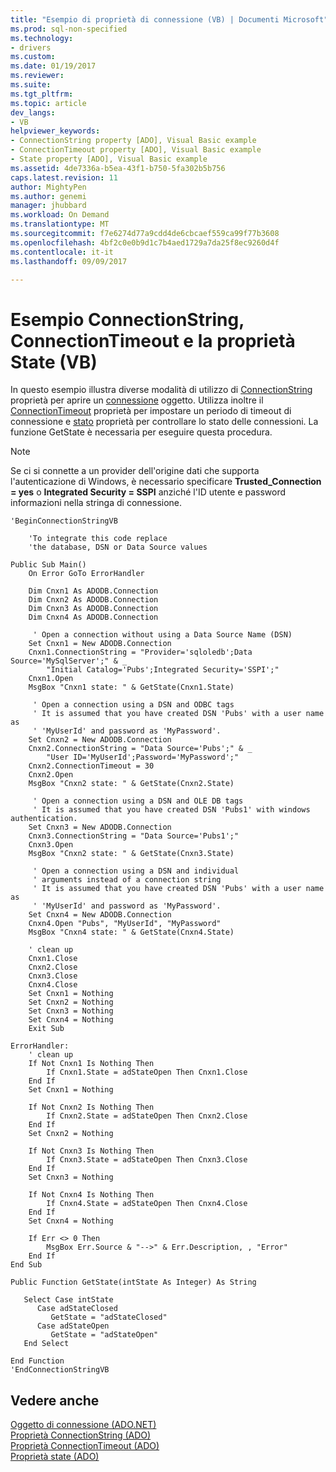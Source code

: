 ```yaml
---
title: "Esempio di proprietà di connessione (VB) | Documenti Microsoft"
ms.prod: sql-non-specified
ms.technology:
- drivers
ms.custom: 
ms.date: 01/19/2017
ms.reviewer: 
ms.suite: 
ms.tgt_pltfrm: 
ms.topic: article
dev_langs:
- VB
helpviewer_keywords:
- ConnectionString property [ADO], Visual Basic example
- ConnectionTimeout property [ADO], Visual Basic example
- State property [ADO], Visual Basic example
ms.assetid: 4de7336a-b5ea-43f1-b750-5fa302b5b756
caps.latest.revision: 11
author: MightyPen
ms.author: genemi
manager: jhubbard
ms.workload: On Demand
ms.translationtype: MT
ms.sourcegitcommit: f7e6274d77a9cdd4de6cbcaef559ca99f77b3608
ms.openlocfilehash: 4bf2c0e0b9d1c7b4aed1729a7da25f8ec9260d4f
ms.contentlocale: it-it
ms.lasthandoff: 09/09/2017

---
```

# <a name="connectionstring-connectiontimeout-and-state-properties-example-vb"></a>Esempio ConnectionString, ConnectionTimeout e la proprietà State (VB)
In questo esempio illustra diverse modalità di utilizzo di [ConnectionString](../../../ado/reference/ado-api/connectionstring-property-ado.md) proprietà per aprire un [connessione](../../../ado/reference/ado-api/connection-object-ado.md) oggetto. Utilizza inoltre il [ConnectionTimeout](../../../ado/reference/ado-api/connectiontimeout-property-ado.md) proprietà per impostare un periodo di timeout di connessione e [stato](../../../ado/reference/ado-api/state-property-ado.md) proprietà per controllare lo stato delle connessioni. La funzione GetState è necessaria per eseguire questa procedura.  
  
> [!NOTE]
>  Se ci si connette a un provider dell'origine dati che supporta l'autenticazione di Windows, è necessario specificare **Trusted_Connection = yes** o **Integrated Security = SSPI** anziché l'ID utente e password informazioni nella stringa di connessione.  
  
```  
'BeginConnectionStringVB  
  
    'To integrate this code replace  
    'the database, DSN or Data Source values  
  
Public Sub Main()  
    On Error GoTo ErrorHandler  
  
    Dim Cnxn1 As ADODB.Connection  
    Dim Cnxn2 As ADODB.Connection  
    Dim Cnxn3 As ADODB.Connection  
    Dim Cnxn4 As ADODB.Connection  
  
     ' Open a connection without using a Data Source Name (DSN)  
    Set Cnxn1 = New ADODB.Connection  
    Cnxn1.ConnectionString = "Provider='sqloledb';Data Source='MySqlServer';" & _  
        "Initial Catalog='Pubs';Integrated Security='SSPI';"  
    Cnxn1.Open  
    MsgBox "Cnxn1 state: " & GetState(Cnxn1.State)  
  
     ' Open a connection using a DSN and ODBC tags  
     ' It is assumed that you have created DSN 'Pubs' with a user name as  
     ' 'MyUserId' and password as 'MyPassword'.  
    Set Cnxn2 = New ADODB.Connection  
    Cnxn2.ConnectionString = "Data Source='Pubs';" & _  
        "User ID='MyUserId';Password='MyPassword';"  
    Cnxn2.ConnectionTimeout = 30  
    Cnxn2.Open  
    MsgBox "Cnxn2 state: " & GetState(Cnxn2.State)  
  
     ' Open a connection using a DSN and OLE DB tags  
     ' It is assumed that you have created DSN 'Pubs1' with windows authentication.  
    Set Cnxn3 = New ADODB.Connection  
    Cnxn3.ConnectionString = "Data Source='Pubs1';"  
    Cnxn3.Open  
    MsgBox "Cnxn2 state: " & GetState(Cnxn3.State)  
  
     ' Open a connection using a DSN and individual  
     ' arguments instead of a connection string  
     ' It is assumed that you have created DSN 'Pubs' with a user name as  
     ' 'MyUserId' and password as 'MyPassword'.  
    Set Cnxn4 = New ADODB.Connection  
    Cnxn4.Open "Pubs", "MyUserId", "MyPassword"  
    MsgBox "Cnxn4 state: " & GetState(Cnxn4.State)  
  
    ' clean up  
    Cnxn1.Close  
    Cnxn2.Close  
    Cnxn3.Close  
    Cnxn4.Close  
    Set Cnxn1 = Nothing  
    Set Cnxn2 = Nothing  
    Set Cnxn3 = Nothing  
    Set Cnxn4 = Nothing  
    Exit Sub  
  
ErrorHandler:  
    ' clean up  
    If Not Cnxn1 Is Nothing Then  
        If Cnxn1.State = adStateOpen Then Cnxn1.Close  
    End If  
    Set Cnxn1 = Nothing  
  
    If Not Cnxn2 Is Nothing Then  
        If Cnxn2.State = adStateOpen Then Cnxn2.Close  
    End If  
    Set Cnxn2 = Nothing  
  
    If Not Cnxn3 Is Nothing Then  
        If Cnxn3.State = adStateOpen Then Cnxn3.Close  
    End If  
    Set Cnxn3 = Nothing  
  
    If Not Cnxn4 Is Nothing Then  
        If Cnxn4.State = adStateOpen Then Cnxn4.Close  
    End If  
    Set Cnxn4 = Nothing  
  
    If Err <> 0 Then  
        MsgBox Err.Source & "-->" & Err.Description, , "Error"  
    End If  
End Sub  
  
Public Function GetState(intState As Integer) As String  
  
   Select Case intState  
      Case adStateClosed  
         GetState = "adStateClosed"  
      Case adStateOpen  
         GetState = "adStateOpen"  
   End Select  
  
End Function  
'EndConnectionStringVB  
```  
  
## <a name="see-also"></a>Vedere anche  
 [Oggetto di connessione (ADO.NET)](../../../ado/reference/ado-api/connection-object-ado.md)   
 [Proprietà ConnectionString (ADO)](../../../ado/reference/ado-api/connectionstring-property-ado.md)   
 [Proprietà ConnectionTimeout (ADO)](../../../ado/reference/ado-api/connectiontimeout-property-ado.md)   
 [Proprietà state (ADO)](../../../ado/reference/ado-api/state-property-ado.md)

